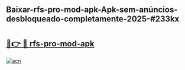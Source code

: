 ## Baixar-rfs-pro-mod-apk-Apk-sem-anúncios-desbloqueado-completamente-2025-#233kx

# <h2><a href="https://ainizakaria.my?title=rfs-pro-mod-apk&ref=22M">🔗👉 🔴 rfs-pro-mod-apk</a></h2>

[![acn](https://github.com/user-attachments/assets/0f9c940e-d8b0-45ae-aac7-cd30a18b3e1c)](https://ainizakaria.my?title=rfs-pro-mod-apk&ref=22M)

